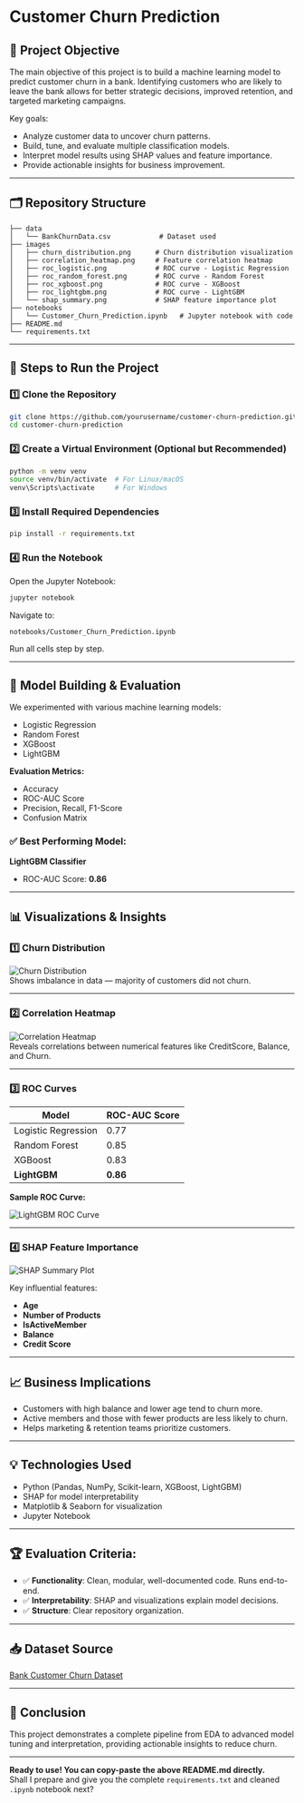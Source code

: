 # Customer Churn Prediction

## 📌 Project Objective
The main objective of this project is to build a machine learning model to predict customer churn in a bank. Identifying customers who are likely to leave the bank allows for better strategic decisions, improved retention, and targeted marketing campaigns.

Key goals:
- Analyze customer data to uncover churn patterns.
- Build, tune, and evaluate multiple classification models.
- Interpret model results using SHAP values and feature importance.
- Provide actionable insights for business improvement.

---

## 🗂️ Repository Structure

```
├── data
│   └── BankChurnData.csv            # Dataset used
├── images
│   ├── churn_distribution.png      # Churn distribution visualization
│   ├── correlation_heatmap.png     # Feature correlation heatmap
│   ├── roc_logistic.png            # ROC curve - Logistic Regression
│   ├── roc_random_forest.png       # ROC curve - Random Forest
│   ├── roc_xgboost.png             # ROC curve - XGBoost
│   ├── roc_lightgbm.png            # ROC curve - LightGBM
│   └── shap_summary.png            # SHAP feature importance plot
├── notebooks
│   └── Customer_Churn_Prediction.ipynb   # Jupyter notebook with code
├── README.md
└── requirements.txt
```

---

## 🚀 Steps to Run the Project

### 1️⃣ Clone the Repository

```bash
git clone https://github.com/yourusername/customer-churn-prediction.git
cd customer-churn-prediction
```

### 2️⃣ Create a Virtual Environment (Optional but Recommended)

```bash
python -m venv venv
source venv/bin/activate  # For Linux/macOS
venv\Scripts\activate     # For Windows
```

### 3️⃣ Install Required Dependencies

```bash
pip install -r requirements.txt
```

### 4️⃣ Run the Notebook

Open the Jupyter Notebook:

```bash
jupyter notebook
```

Navigate to:

`notebooks/Customer_Churn_Prediction.ipynb`

Run all cells step by step.

---

## 📝 Model Building & Evaluation

We experimented with various machine learning models:
- Logistic Regression
- Random Forest
- XGBoost
- LightGBM

**Evaluation Metrics:**
- Accuracy
- ROC-AUC Score
- Precision, Recall, F1-Score
- Confusion Matrix

### ✅ Best Performing Model:
**LightGBM Classifier**  
- ROC-AUC Score: **0.86**

---

## 📊 Visualizations & Insights

### 1️⃣ Churn Distribution

![Churn Distribution](images/churn_distribution.png)  
Shows imbalance in data — majority of customers did not churn.

---

### 2️⃣ Correlation Heatmap

![Correlation Heatmap](images/correlation_heatmap.png)  
Reveals correlations between numerical features like CreditScore, Balance, and Churn.

---

### 3️⃣ ROC Curves

| Model                | ROC-AUC Score |
|---------------------|--------------|
| Logistic Regression | 0.77         |
| Random Forest       | 0.85         |
| XGBoost             | 0.83         |
| **LightGBM**        | **0.86**     |

**Sample ROC Curve:**

![LightGBM ROC Curve](images/roc_lightgbm.png)

---

### 4️⃣ SHAP Feature Importance

![SHAP Summary Plot](images/shap_summary.png)

Key influential features:
- **Age**
- **Number of Products**
- **IsActiveMember**
- **Balance**
- **Credit Score**

---

## 📈 Business Implications
- Customers with high balance and lower age tend to churn more.
- Active members and those with fewer products are less likely to churn.
- Helps marketing & retention teams prioritize customers.

---

## 💡 Technologies Used
- Python (Pandas, NumPy, Scikit-learn, XGBoost, LightGBM)
- SHAP for model interpretability
- Matplotlib & Seaborn for visualization
- Jupyter Notebook

---

## 🏆 Evaluation Criteria:
- ✅ **Functionality**: Clean, modular, well-documented code. Runs end-to-end.
- ✅ **Interpretability**: SHAP and visualizations explain model decisions.
- ✅ **Structure**: Clear repository organization.

---

## 📥 Dataset Source
[Bank Customer Churn Dataset](https://www.kaggle.com/datasets/adammaus/predicting-churn-for-bank-customers)

---

## 📌 Conclusion
This project demonstrates a complete pipeline from EDA to advanced model tuning and interpretation, providing actionable insights to reduce churn.

---

**Ready to use! You can copy-paste the above README.md directly.**  
Shall I prepare and give you the complete `requirements.txt` and cleaned `.ipynb` notebook next?
